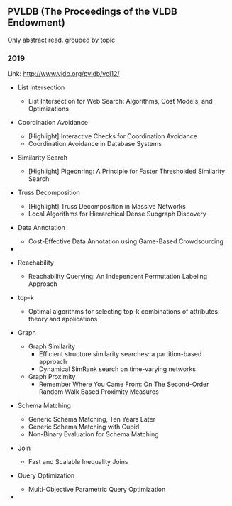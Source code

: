 ## PVLDB (The Proceedings of the VLDB Endowment)

Only abstract read. grouped by topic

### 2019
Link: http://www.vldb.org/pvldb/vol12/


* List Intersection
    * List Intersection for Web Search: Algorithms, Cost Models, and Optimizations
* Coordination Avoidance 
    * [Highlight] Interactive Checks for Coordination Avoidance
    * Coordination Avoidance in Database Systems
* Similarity Search
    * [Highlight] Pigeonring: A Principle for Faster Thresholded Similarity Search
* Truss Decomposition 
    * [Highlight] Truss Decomposition in Massive Networks
    * Local Algorithms for Hierarchical Dense Subgraph Discovery
* Data Annotation
    * Cost-Effective Data Annotation using Game-Based Crowdsourcing
* 







* Reachability
    * Reachability Querying: An Independent Permutation Labeling Approach
* top-k
    * Optimal algorithms for selecting top-k combinations of attributes: theory and applications
* Graph
    * Graph Similarity
        * Efficient structure similarity searches: a partition-based approach
        * Dynamical SimRank search on time-varying networks  
    * Graph Proximity
        * Remember Where You Came From: On The Second-Order Random Walk Based Proximity Measures
* Schema Matching
    * Generic Schema Matching, Ten Years Later 
    * Generic Schema Matching with Cupid 
    * Non-Binary Evaluation for Schema Matching
* Join
    * Fast and Scalable Inequality Joins
* Query Optimization
    * Multi-Objective Parametric Query Optimization
* 

